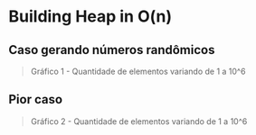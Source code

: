 # Building Heap in O(n)

## Caso gerando números randômicos <br>
> Gráfico 1 - Quantidade de elementos variando de 1 a 10^6<br>

## Pior caso<br>
> Gráfico 2 - Quantidade de elementos variando de 1 a 10^6<br>

